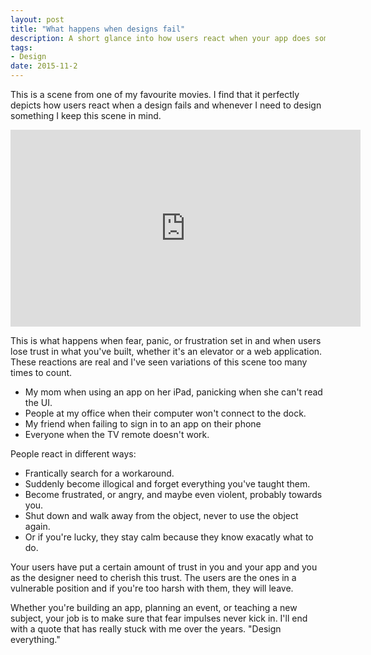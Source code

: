 ```yaml
---
layout: post
title: "What happens when designs fail"
description: A short glance into how users react when your app does something unexpected.
tags:
- Design
date: 2015-11-2
---
```


This is a scene from one of my favourite movies. I find that it perfectly depicts how users react when a design fails and whenever I need to design something I keep this scene in mind.

<p style="text-align:center;">
	<iframe width="560" height="315" src="https://www.youtube.com/embed/o7eMH8QoMZk" frameborder="0" allowfullscreen></iframe>
</p>

This is what happens when fear, panic, or frustration set in and when users lose trust in what you've built, whether it's an elevator or a web application. These reactions are real and I've seen variations of this scene too many times to count.

- My mom when using an app on her iPad, panicking when she can't read the UI.
- People at my office when their computer won't connect to the dock.
- My friend when failing to sign in to an app on their phone
- Everyone when the TV remote doesn't work.

People react in different ways:

- Frantically search for a workaround.
- Suddenly become illogical and forget everything you've taught them.
- Become frustrated, or angry, and maybe even violent, probably towards you.
- Shut down and walk away from the object, never to use the object again.
- Or if you're lucky, they stay calm because they know exacatly what to do.

Your users have put a certain amount of trust in you and your app and you as the designer need to cherish this trust. The users are the ones in a vulnerable position and if you're too harsh with them, they will leave.

Whether you're building an app, planning an event, or teaching a new subject, your job is to make sure that fear impulses never kick in. I'll end with a quote that has really stuck with me over the years. "Design everything."